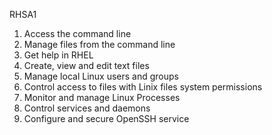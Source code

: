 RHSA1 

1. Access the command line
2. Manage files from the command line
3. Get help in RHEL
4. Create, view and edit text files
5. Manage local Linux users and groups
6. Control access to files with Linix files system permissions
7. Monitor and manage Linux Processes
8. Control services and daemons
9. Configure and secure OpenSSH service
